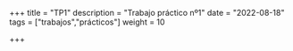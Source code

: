 +++
title = "TP1"
description = "Trabajo práctico nº1"
date = "2022-08-18"
tags = ["trabajos","prácticos"]
weight = 10

+++